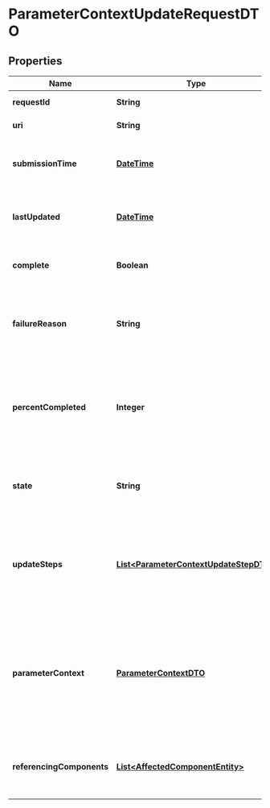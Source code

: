 
# ParameterContextUpdateRequestDTO

## Properties
Name | Type | Description | Notes
------------ | ------------- | ------------- | -------------
**requestId** | **String** | The ID of the request |  [optional]
**uri** | **String** | The URI for the request |  [optional]
**submissionTime** | [**DateTime**](DateTime.md) | The timestamp of when the request was submitted |  [optional]
**lastUpdated** | [**DateTime**](DateTime.md) | The timestamp of when the request was last updated |  [optional]
**complete** | **Boolean** | Whether or not the request is completed |  [optional]
**failureReason** | **String** | The reason for the request failing, or null if the request has not failed |  [optional]
**percentCompleted** | **Integer** | A value between 0 and 100 (inclusive) indicating how close the request is to completion |  [optional]
**state** | **String** | A description of the current state of the request |  [optional]
**updateSteps** | [**List&lt;ParameterContextUpdateStepDTO&gt;**](ParameterContextUpdateStepDTO.md) | The steps that are required in order to complete the request, along with the status of each |  [optional]
**parameterContext** | [**ParameterContextDTO**](ParameterContextDTO.md) | The Parameter Context that is being operated on. This may not be populated until the request has successfully completed. |  [optional]
**referencingComponents** | [**List&lt;AffectedComponentEntity&gt;**](AffectedComponentEntity.md) | The components that are referenced by the update. |  [optional]



